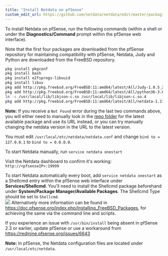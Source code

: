 ```yaml
---
title: "Install Netdata on pfSense"
custom_edit_url: https://github.com/netdata/netdata/edit/master/packaging/installer/methods/pfsense.md
---
```




To install Netdata on pfSense, run the following commands (within a shell or under the **Diagnostics/Command** prompt
within the pfSense web interface).

Note that the first four packages are downloaded from the pfSense repository for maintaining compatibility with pfSense,
Netdata, Judy and Python are downloaded from the FreeBSD repository.

```sh
pkg install pkgconf
pkg install bash
pkg install e2fsprogs-libuuid
pkg install libuv
pkg add http://pkg.freebsd.org/FreeBSD:11:amd64/latest/All/Judy-1.0.5_2.txz
pkg add http://pkg.freebsd.org/FreeBSD:11:amd64/latest/All/python36-3.6.9.txz
ln -s /usr/local/lib/libjson-c.so /usr/local/lib/libjson-c.so.4
pkg add http://pkg.freebsd.org/FreeBSD:11:amd64/latest/All/netdata-1.17.1.txz
```

**Note:** If you receive a `Not Found` error during the last two commands above, you will either need to manually look
in the [repo folder](http://pkg.freebsd.org/FreeBSD:11:amd64/latest/All/) for the latest available package and use its
URL instead, or you can try manually changing the netdata version in the URL to the latest version.  

You must edit `/usr/local/etc/netdata/netdata.conf` and change `bind to = 127.0.0.1` to `bind to = 0.0.0.0`.

To start Netdata manually, run `service netdata onestart`  

Visit the Netdata dashboard to confirm it's working: `http://<pfsenseIP>:19999`

To start Netdata automatically every boot, add `service netdata onestart` as a Shellcmd entry within the pfSense web
interface under **Services/Shellcmd**. You'll need to install the Shellcmd package beforehand under **System/Package
Manager/Available Packages**. The Shellcmd Type should be set to `Shellcmd`.  
![](https://i.imgur.com/wcKiPe1.png) Alternatively more information can be found in
<https://doc.pfsense.org/index.php/Installing_FreeBSD_Packages>, for achieving the same via the command line and
scripts.

If you experience an issue with `/usr/bin/install` being absent in pfSense 2.3 or earlier, update pfSense or use a
workaround from <https://redmine.pfsense.org/issues/6643>  

**Note:** In pfSense, the Netdata configuration files are located under `/usr/local/etc/netdata`.

